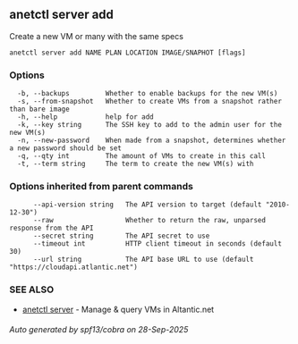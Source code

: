 ## anetctl server add

Create a new VM or many with the same specs

```
anetctl server add NAME PLAN LOCATION IMAGE/SNAPHOT [flags]
```

### Options

```
  -b, --backups         Whether to enable backups for the new VM(s)
  -s, --from-snapshot   Whether to create VMs from a snapshot rather than bare image
  -h, --help            help for add
  -k, --key string      The SSH key to add to the admin user for the new VM(s)
  -n, --new-password    When made from a snapshot, determines whether a new password should be set
  -q, --qty int         The amount of VMs to create in this call
  -t, --term string     The term to create the new VM(s) with
```

### Options inherited from parent commands

```
      --api-version string   The API version to target (default "2010-12-30")
      --raw                  Whether to return the raw, unparsed response from the API
      --secret string        The API secret to use
      --timeout int          HTTP client timeout in seconds (default 30)
      --url string           The API base URL to use (default "https://cloudapi.atlantic.net")
```

### SEE ALSO

* [anetctl server](anetctl_server.md)	 - Manage & query VMs in Altantic.net

###### Auto generated by spf13/cobra on 28-Sep-2025
